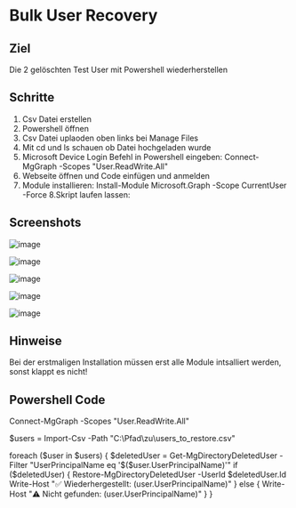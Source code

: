 # Bulk User Recovery

## Ziel 
Die 2 gelöschten Test User mit Powershell wiederherstellen

## Schritte
1. Csv Datei erstellen
2. Powershell öffnen
3. Csv Datei uplaoden oben links bei Manage Files
4. Mit cd und ls schauen ob Datei hochgeladen wurde
5. Microsoft Device Login Befehl in Powershell eingeben:
Connect-MgGraph -Scopes "User.ReadWrite.All"
6. Webseite öffnen und Code einfügen und anmelden
7. Module installieren:
   Install-Module Microsoft.Graph -Scope CurrentUser -Force
8.Skript laufen lassen:


## Screenshots
![image](https://github.com/user-attachments/assets/89c19af9-7bd1-4680-98b0-5be028ea4d83)

![image](https://github.com/user-attachments/assets/533a3ebf-5d51-4388-84bf-ebc66589fd96)

![image](https://github.com/user-attachments/assets/bdf35bac-fd07-4db0-8f23-e4b2dc66e6cd)

![image](https://github.com/user-attachments/assets/1683465f-9ff7-4a66-a770-d0cc299012d0)

![image](https://github.com/user-attachments/assets/b367f0e9-8eda-4394-89ea-d651a590127f)

## Hinweise
Bei der erstmaligen Installation müssen erst alle Module intsalliert werden, sonst klappt es nicht!



## Powershell Code

Connect-MgGraph -Scopes "User.ReadWrite.All"

$users = Import-Csv -Path "C:\Pfad\zu\users_to_restore.csv"

foreach ($user in $users) {
    $deletedUser = Get-MgDirectoryDeletedUser -Filter "UserPrincipalName eq '$($user.UserPrincipalName)'"
    if ($deletedUser) {
        Restore-MgDirectoryDeletedUser -UserId $deletedUser.Id
        Write-Host "✅ Wiederhergestellt: $($user.UserPrincipalName)"
    } else {
        Write-Host "⚠️ Nicht gefunden: $($user.UserPrincipalName)"
    }
}
